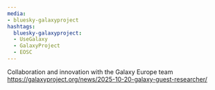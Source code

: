 ```yaml
---
media:
- bluesky-galaxyproject
hashtags:
  bluesky-galaxyproject:
  - UseGalaxy
  - GalaxyProject
  - EOSC
---
```

Collaboration and innovation with the Galaxy Europe team
https://galaxyproject.org/news/2025-10-20-galaxy-guest-researcher/